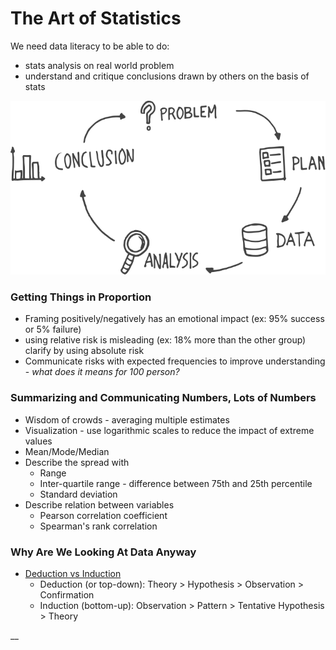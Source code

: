 # The Art of Statistics



We need data literacy to be able to do:

* stats analysis on real world problem
* understand and critique conclusions drawn by others on the basis of stats

![PPDAC model](../.gitbook/assets/20200108_131216.svg)

### Getting Things in Proportion

* Framing positively/negatively has an emotional impact \(ex: 95% success or 5% failure\)
* using relative risk is misleading \(ex: 18% more than the other group\) clarify by using absolute risk
* Communicate risks with expected frequencies to improve understanding - _what does it means for 100 person?_

### Summarizing and Communicating Numbers, Lots of Numbers

* Wisdom of crowds - averaging multiple estimates
* Visualization - use logarithmic scales to reduce the impact of extreme values
* Mean/Mode/Median 
* Describe the spread with 
  * Range
  * Inter-quartile range - difference between 75th and 25th percentile
  * Standard deviation
* Describe relation between variables
  * Pearson correlation coefficient
  * Spearman's rank correlation

### Why Are We Looking At Data Anyway

* [Deduction vs Induction](https://socialresearchmethods.net/kb/dedind.php)
  * Deduction \(or top-down\): Theory &gt; Hypothesis &gt; Observation &gt; Confirmation
  * Induction \(bottom-up\): Observation &gt; Pattern &gt; Tentative Hypothesis &gt; Theory



\_\_



